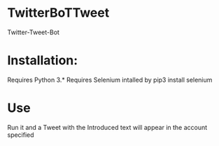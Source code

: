 # TwitterBoTTweet
Twitter-Tweet-Bot

# Installation:

Requires Python 3.*
Requires Selenium intalled by pip3 install selenium

# Use

Run it and a Tweet with the Introduced text will appear in the account specified
